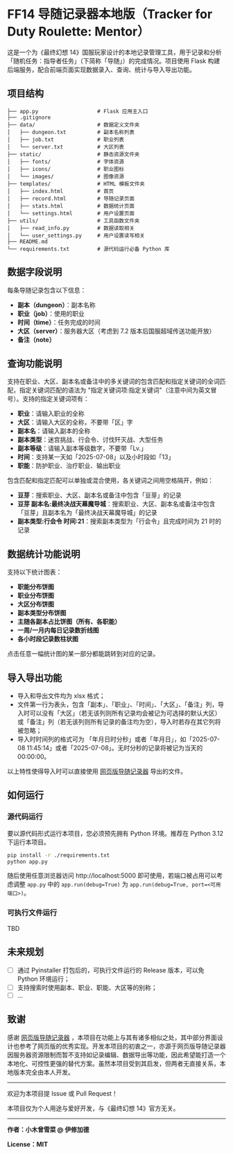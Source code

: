 # FF14 导随记录器本地版（Tracker for Duty Roulette: Mentor）

这是一个为《最终幻想 14》国服玩家设计的本地记录管理工具，用于记录和分析「随机任务：指导者任务」（下简称「导随」）的完成情况。项目使用 Flask 构建后端服务，配合前端页面实现数据录入、查询、统计与导入导出功能。

## 项目结构

```
├── app.py                   # Flask 应用主入口
├── .gitignore               
├── data/                    # 数据定义文件夹
│   ├── dungeon.txt          # 副本名称列表
│   ├── job.txt              # 职业列表
│   └── server.txt           # 大区列表
├── static/                  # 静态资源文件夹
│   ├── fonts/               # 字体资源
│   ├── icons/               # 职业图标
│   └── images/              # 图像资源
├── templates/               # HTML 模板文件夹
│   ├── index.html           # 首页
│   ├── record.html          # 导随记录页面
│   ├── stats.html           # 数据统计页面
│   └── settings.html        # 用户设置页面
├── utils/                   # 工具函数文件夹
│   ├── read_info.py         # 数据读取相关
│   └── user_settings.py     # 用户设置读写相关
├── README.md   
└── requirements.txt         # 源代码运行必备 Python 库    
```

## 数据字段说明

每条导随记录包含以下信息：

- **副本（dungeon）**：副本名称
- **职业（job）**：使用的职业
- **时间（time）**：任务完成的时间
- **大区（server）**：服务器大区（考虑到 7.2 版本后国服超域传送功能开放）
- **备注（note）**

## 查询功能说明

支持在职业、大区、副本名或备注中的多关键词的包含匹配和指定关键词的全词匹配，指定关键词匹配的语法为 "指定关键词项:指定关键词"（注意中间为英文冒号）。支持的指定关键词项有：

- **职业**：请输入职业的全称
- **大区**：请输入大区的全称，不要带「区」字
- **副本名**：请输入副本的全称
- **副本类型**：迷宫挑战、行会令、讨伐歼灭战、大型任务
- **副本等级**：请输入副本等级数字，不要带「Lv.」
- **时间**：支持某一天如「2025-07-08」以及小时段如「13」
- **职能**：防护职业、治疗职业、输出职业

包含匹配和指定匹配可以单独或混合使用，各关键词之间用空格隔开，例如：

- **豆芽**：搜索职业、大区、副本名或备注中包含「豆芽」的记录
- **豆芽 副本名:最终决战天幕魔导城**：搜索职业、大区、副本名或备注中包含「豆芽」且副本名为「最终决战天幕魔导城」的记录
- **副本类型:行会令 时间:21**：搜索副本类型为「行会令」且完成时间为 21 时的记录

## 数据统计功能说明

支持以下统计图表：

- **职能分布饼图**
- **职业分布饼图**
- **大区分布饼图**
- **副本类型分布饼图**
- **主随各副本占比饼图（所有、各职能）**
- **一周/一月内每日记录数折线图**
- **各小时段记录数柱状图**

点击任意一幅统计图的某一部分都能跳转到对应的记录。
   
## 导入导出功能

- 导入和导出文件均为 xlsx 格式；
- 文件第一行为表头，包含「副本」、「职业」、「时间」、「大区」、「备注」列，导入时可以没有「大区」（若无该列则所有记录均会被记为可选择的默认大区）或「备注」列（若无该列则所有记录的备注均为空），导入时若存在其它列将被忽略；
- 导入时时间列的格式可为 「年月日时分秒」或者「年月日」，如「2025-07-08 11:45:14」或者「2025-07-08」。无时分秒的记录将被记为当天的 00:00:00。

以上特性使得导入时可以直接使用 [网页版导随记录器](https://dlog.luyulight.cn/) 导出的文件。

## 如何运行

### 源代码运行

要以源代码形式运行本项目，您必须预先拥有 Python 环境。推荐在 Python 3.12 下运行本项目。

```bash
pip install -r ./requirements.txt
python app.py
```

随后使用任意浏览器访问 http://localhost:5000 即可使用，若端口被占用可以考虑调整 `app.py` 中的 `app.run(debug=True)` 为 `app.run(debug=True, port=<可用端口>)`。

### 可执行文件运行

TBD

## 未来规划

- [ ] 通过 Pyinstaller 打包后的，可执行文件运行的 Release 版本，可以免 Python 环境运行；
- [ ] 支持搜索时使用副本、职业、职能、大区等的别称；
- [ ] ...

## 致谢

感谢 [网页版导随记录器](https://dlog.luyulight.cn/) ，本项目在功能上与其有诸多相似之处，其中部分界面设计也参考了网页版的优秀实现。开发本项目的初衷之一，亦源于网页版导随记录器因服务器资源限制而暂不支持如记录编辑、数据导出等功能，因此希望能打造一个本地化、可控性更强的替代方案。虽然本项目受到其启发，但两者无直接关系，本地版本完全由本人开发。

---

欢迎为本项目提 Issue 或 Pull Request！

本项目仅为个人用途与爱好开发，与《最终幻想 14》官方无关。

---

**作者：小木曾雪菜 @ 伊修加德**

**License：MIT**
